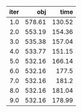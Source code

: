 |  iter |      obj |     time |
| -----:| --------:| --------:|
| $1.0$ | $578.61$ | $130.52$ |
| $2.0$ | $553.19$ | $154.36$ |
| $3.0$ | $535.38$ | $157.04$ |
| $4.0$ | $533.77$ | $151.15$ |
| $5.0$ | $532.16$ | $166.14$ |
| $6.0$ | $532.16$ |  $177.5$ |
| $7.0$ | $532.16$ |  $181.2$ |
| $8.0$ | $532.16$ | $181.04$ |
| $9.0$ | $532.16$ | $178.99$ |

